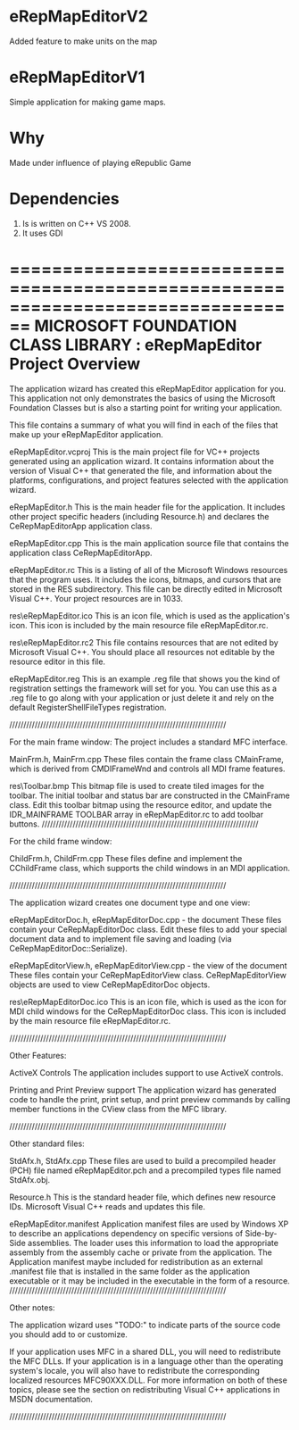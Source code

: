 # eRepMapEditorV2
Added feature to make units on the map

# eRepMapEditorV1
Simple application for making game maps.

# Why
Made under influence of playing eRepublic Game

# Dependencies
1) Is is written on C++ VS 2008.
2) It uses GDI

================================================================================
    MICROSOFT FOUNDATION CLASS LIBRARY : eRepMapEditor Project Overview
===============================================================================

The application wizard has created this eRepMapEditor application for
you.  This application not only demonstrates the basics of using the Microsoft
Foundation Classes but is also a starting point for writing your application.

This file contains a summary of what you will find in each of the files that
make up your eRepMapEditor application.

eRepMapEditor.vcproj
    This is the main project file for VC++ projects generated using an application wizard.
    It contains information about the version of Visual C++ that generated the file, and
    information about the platforms, configurations, and project features selected with the
    application wizard.

eRepMapEditor.h
    This is the main header file for the application.  It includes other
    project specific headers (including Resource.h) and declares the
    CeRepMapEditorApp application class.

eRepMapEditor.cpp
    This is the main application source file that contains the application
    class CeRepMapEditorApp.

eRepMapEditor.rc
    This is a listing of all of the Microsoft Windows resources that the
    program uses.  It includes the icons, bitmaps, and cursors that are stored
    in the RES subdirectory.  This file can be directly edited in Microsoft
    Visual C++. Your project resources are in 1033.

res\eRepMapEditor.ico
    This is an icon file, which is used as the application's icon.  This
    icon is included by the main resource file eRepMapEditor.rc.

res\eRepMapEditor.rc2
    This file contains resources that are not edited by Microsoft
    Visual C++. You should place all resources not editable by
    the resource editor in this file.
    
eRepMapEditor.reg
    This is an example .reg file that shows you the kind of registration
    settings the framework will set for you.  You can use this as a .reg
    file to go along with your application or just delete it and rely
    on the default RegisterShellFileTypes registration.

/////////////////////////////////////////////////////////////////////////////

For the main frame window:
    The project includes a standard MFC interface.

MainFrm.h, MainFrm.cpp
    These files contain the frame class CMainFrame, which is derived from
    CMDIFrameWnd and controls all MDI frame features.

res\Toolbar.bmp
    This bitmap file is used to create tiled images for the toolbar.
    The initial toolbar and status bar are constructed in the CMainFrame
    class. Edit this toolbar bitmap using the resource editor, and
    update the IDR_MAINFRAME TOOLBAR array in eRepMapEditor.rc to add
    toolbar buttons.
/////////////////////////////////////////////////////////////////////////////

For the child frame window:

ChildFrm.h, ChildFrm.cpp
    These files define and implement the CChildFrame class, which
    supports the child windows in an MDI application.

/////////////////////////////////////////////////////////////////////////////

The application wizard creates one document type and one view:

eRepMapEditorDoc.h, eRepMapEditorDoc.cpp - the document
    These files contain your CeRepMapEditorDoc class.  Edit these files to
    add your special document data and to implement file saving and loading
    (via CeRepMapEditorDoc::Serialize).

eRepMapEditorView.h, eRepMapEditorView.cpp - the view of the document
    These files contain your CeRepMapEditorView class.
    CeRepMapEditorView objects are used to view CeRepMapEditorDoc objects.

res\eRepMapEditorDoc.ico
    This is an icon file, which is used as the icon for MDI child windows
    for the CeRepMapEditorDoc class.  This icon is included by the main
    resource file eRepMapEditor.rc.




/////////////////////////////////////////////////////////////////////////////

Other Features:

ActiveX Controls
    The application includes support to use ActiveX controls.

Printing and Print Preview support
    The application wizard has generated code to handle the print, print setup, and print preview
    commands by calling member functions in the CView class from the MFC library.

/////////////////////////////////////////////////////////////////////////////

Other standard files:

StdAfx.h, StdAfx.cpp
    These files are used to build a precompiled header (PCH) file
    named eRepMapEditor.pch and a precompiled types file named StdAfx.obj.

Resource.h
    This is the standard header file, which defines new resource IDs.
    Microsoft Visual C++ reads and updates this file.

eRepMapEditor.manifest
	Application manifest files are used by Windows XP to describe an applications
	dependency on specific versions of Side-by-Side assemblies. The loader uses this
	information to load the appropriate assembly from the assembly cache or private
	from the application. The Application manifest  maybe included for redistribution
	as an external .manifest file that is installed in the same folder as the application
	executable or it may be included in the executable in the form of a resource.
/////////////////////////////////////////////////////////////////////////////

Other notes:

The application wizard uses "TODO:" to indicate parts of the source code you
should add to or customize.

If your application uses MFC in a shared DLL, you will need
to redistribute the MFC DLLs. If your application is in a language
other than the operating system's locale, you will also have to
redistribute the corresponding localized resources MFC90XXX.DLL.
For more information on both of these topics, please see the section on
redistributing Visual C++ applications in MSDN documentation.

/////////////////////////////////////////////////////////////////////////////
